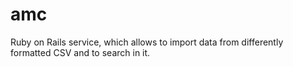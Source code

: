 amc
===

Ruby on Rails service, which allows to import data from differently formatted CSV and to search in it.
